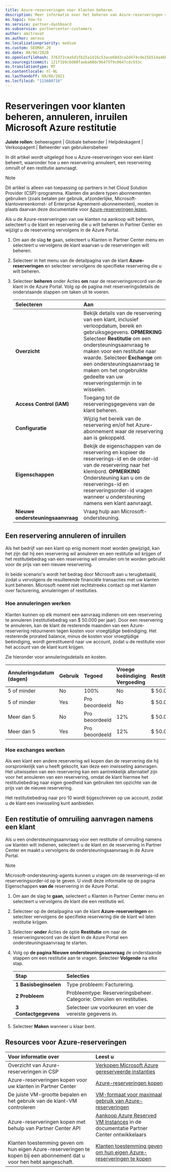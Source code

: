 ```yaml
---
title: Azure-reserveringen voor klanten beheren
description: Meer informatie over het beheren van Azure-reserveringen voor een klant, waaronder het annuleren van een reservering, het inruilen van een reservering of het aanvragen van een restitutie.
ms.topic: how-to
ms.service: partner-dashboard
ms.subservice: partnercenter-customers
author: amitravat
ms.author: amrava
ms.localizationpriority: medium
ms.custom: SEOMAY.20
ms.date: 08/06/2020
ms.openlocfilehash: 376372c4a5d1fb25a1416c53ace68d2ca2d474cde15b514a4bb5329d7eddac21
ms.sourcegitcommit: 121f1b9cbd88faeba60dc9b475f9c0647cdc933c
ms.translationtype: MT
ms.contentlocale: nl-NL
ms.lasthandoff: 08/06/2021
ms.locfileid: "115680716"
---
```

# <a name="manage-cancel-exchange-or-refund-microsoft-azure-reservations-for-customers"></a>Reserveringen voor klanten beheren, annuleren, inruilen Microsoft Azure restitutie

**Juiste rollen:** beheeragent | Globale beheerder | Helpdeskagent | Verkoopagent | Beheerder van gebruikersbeheer

In dit artikel wordt uitgelegd hoe u Azure-reserveringen voor een klant beheert, waaronder hoe u een reservering annuleert, een reservering omruilt of een restitutie aanvraagt.

> [!NOTE]
> Dit artikel is alleen van toepassing op partners in het Cloud Solution Provider (CSP)-programma. Klanten die andere typen abonnementen gebruiken (zoals betalen per gebruik, afzonderlijke, Microsoft-klantovereenkomst- of Enterprise Agreement-abonnementen), moeten in plaats daarvan deze documentatie voor [Azure-reserveringen lezen.](/azure/cost-management-billing/reservations)

Als u de Azure-reserveringen van uw klanten na aankoop wilt beheren, selecteert u de klant en reservering die u wilt beheren in Partner Center en wijzigt u de reservering vervolgens in de Azure Portal.

1. Om aan de slag **te** gaan, selecteert u Klanten in Partner Center menu en selecteert u vervolgens de klant waarvan u de reserveringen wilt beheren. 

2. Selecteer in het menu van de detailpagina van de klant **Azure-reserveringen** en selecteer vervolgens de specifieke reservering die u wilt beheren.  

3. Selecteer **beheren** onder Acties **om** naar de reserveringsrecord van de klant in de Azure Portal. Volg op de pagina met reserveringsdetails de onderstaande stappen om taken uit te voeren.  

    | **Selecteren**   | **Aan**    |
    |:-----------------------------|:-----------------|
    | **Overzicht**   | Bekijk details van de reservering van een klant, inclusief verloopdatum, bereik en gebruiksgegevens. **OPMERKING** Selecteer **Restitutie** om een ondersteuningsaanvraag te maken voor een restitutie naar waarde. Selecteer **Exchange** om een ondersteuningsaanvraag te maken om het ongebruikte gedeelte van uw reserveringstermijn in te wisselen.  
    | **Access Control (IAM)**   | Toegang tot de reserveringsgegevens van de klant beheren.|
    | **Configuratie**   | Wijzig het bereik van de reservering en/of het Azure-abonnement waar de reservering aan is gekoppeld.    |
    | **Eigenschappen**   | Bekijk de eigenschappen van de reservering en kopieer de reserverings-id en de order-id van de reservering naar het klembord. **OPMERKING** Ondersteuning kan u om de reserverings-id en reserveringsorder-id vragen wanneer u ondersteuning namens een klant aanvraagt.    |
    | **Nieuwe ondersteuningsaanvraag**    | Vraag hulp aan Microsoft-ondersteuning.   |
 
## <a name="cancel-or-exchange-a-reservation"></a>Een reservering annuleren of inruilen

Als het bedrijf van een klant op enig moment moet worden gewijzigd, kan het zijn dat hij een reservering wil annuleren en een restitutie wil krijgen of het restitutiebedrag van een reservering wil omruilen om te worden gebruikt voor de prijs van een nieuwe reservering.

In beide scenario's wordt het bedrag door Microsoft aan u terugbetaald, zodat u vervolgens de resulterende financiële transacties met uw klanten kunt beheren. Microsoft neemt niet rechtstreeks contact op met klanten over facturering, annuleringen of restituties.

### <a name="how-cancellations-work"></a>Hoe annuleringen werken

Klanten kunnen op elk moment een aanvraag indienen om een reservering te annuleren (restitutiebedrag van $ 50.000 per jaar). Door een reservering te annuleren, kan de klant de resterende maanden van een Azure-reservering retourneren tegen kosten voor vroegtijdige beëindiging. Het resterende prorated balance, minus de kosten voor vroegtijdige beëindiging, wordt gerestitueerd naar uw account, zodat u de restitutie voor het account van de klant kunt krijgen. 

Zie hieronder voor annuleringsdetails en kosten.


|**Annuleringsdatum**<br> (dagen)   |**Gebruik**    |**Tegoed**  |**Vroege beëindiging**<br> Vergoeding    |**Restitutielimiet** | 
|:----------------------------------|:------------|:-----------|:--------------------------------|:--------------|
|5 of minder                         | No          | 100%       | No                              | $ 50.000 USD   |
|5 of minder                         | Yes         | Pro beoordeeld  | No                              | $ 50.000 USD   |
|Meer dan 5                        | No          | Pro beoordeeld  | 12%                             | $ 50.000 USD   |
|Meer dan 5                        | Yes         | Pro beoordeeld  | 12%                             | $ 50.000 USD   |

### <a name="how-exchanges-work"></a>Hoe exchanges werken 

Als een klant een andere reservering wil kopen dan de reservering die hij oorspronkelijk van u heeft gekocht, kan deze een inwisseling aanvragen. Het uitwisselen van een reservering kan een aantrekkelijk alternatief zijn voor het annuleren van een reservering, omdat de klant hiermee het restitutiebedrag naar eigen goedheid kan gebruiken ten opzichte van de prijs van de nieuwe reservering. 

Het restitutiebedrag naar pro 10 wordt bijgeschreven op uw account, zodat u de klant een inwisseling kunt aanbieden.

## <a name="request-a-refund-or-exchange-on-behalf-of-a-customer"></a>Een restitutie of omruiling aanvragen namens een klant

Als u een ondersteuningsaanvraag voor een restitutie of omruiling namens uw klanten wilt indienen, selecteert u de klant en de reservering in Partner Center en maakt u vervolgens de ondersteuningsaanvraag in de Azure Portal. 

>[!NOTE]
>Microsoft-ondersteuning-agents kunnen u vragen om de reserverings-id en reserveringsorder-id op te geven. U vindt deze informatie op de pagina Eigenschappen **van de** reservering in de Azure Portal.

1. Om aan de slag te **gaan,** selecteert u Klanten in Partner Center menu en selecteert u vervolgens de klant die een restitutie wil. 

2. Selecteer op de detailpagina van de klant **Azure-reserveringen** en selecteer vervolgens de specifieke reservering die de klant wil laten restitutie krijgen.  

3. Selecteer **onder** Acties de optie **Restitutie** om naar de reserveringsrecord van de klant in de Azure Portal een ondersteuningsaanvraag te starten.  

4. Volg op **de pagina Nieuwe ondersteuningsaanvraag** de onderstaande stappen om een restitutie aan te vragen. Selecteer **Volgende** na elke stap. 

   |**Stap**                    |**Selecties**    |
   |:---------------------------|:-----------------|
   |**1 Basisbeginselen**                |Type probleem: Facturering.  |
   |**2 Probleem**               |Probleemtype: Reserveringsbeheer. Categorie: Omruilen en restituties. |
   |**3 Contactgegevens**   |Selecteer uw voorkeuren en voer de vereiste gegevens in. 

5. Selecteer **Maken** wanneer u klaar bent.

## <a name="azure-reservations-resources"></a>Resources voor Azure-reserveringen

|**Voor informatie over**   |**Leest u**    |
|:-----------------------------|:-----------------|
|Overzicht van Azure-reserveringen in CSP  | [Verkopen Microsoft Azure gereserveerde instanties](azure-reservations.md) |
|Azure-reserveringen kopen voor uw klanten in Partner Center   | [Azure-reserveringen kopen](azure-reservations-buying.md) |
|De juiste VM-grootte bepalen en het gebruik van de klant-VM controleren   | [VM-formaat voor maximaal gebruik van Azure-reserveringen](azure-usage.md)   |
|Azure-reserveringen kopen met behulp van Partner Center API | [Aankoop Azure Reserved VM Instances](/partner-center/develop/purchase-azure-reservations) in de documentatie Partner Center ontwikkelaars   |
|Klanten toestemming geven om hun eigen Azure-reserveringen te kopen bij een abonnement dat u voor hen hebt aangeschaft. | [Klanten toestemming geven om hun eigen Azure-reserveringen te kopen](give-customers-permission.md)   |